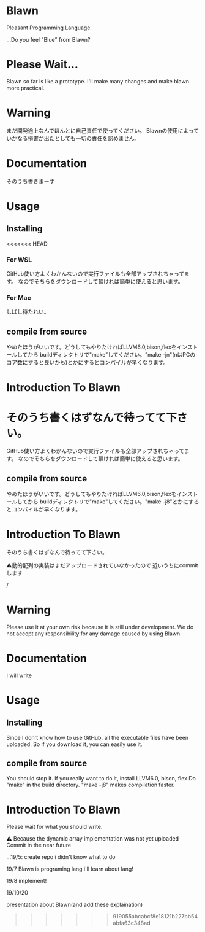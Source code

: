 # Blawn
Pleasant Programming Language.

...Do you feel "Blue" from Blawn?

# Please Wait...
Blawn so far is like a prototype.
I'll make many changes and make blawn more practical.

# Warning
まだ開発途上なんでほんとに自己責任で使ってください。
Blawnの使用によっていかなる損害が出たとしても一切の責任を認めません。

# Documentation
そのうち書きまーす

# Usage
## Installing
<<<<<<< HEAD
### For WSL
GitHub使い方よくわかんないので実行ファイルも全部アップされちゃってます。
なのでそちらをダウンロードして頂ければ簡単に使えると思います。
### For Mac
しばし待たれい。
## compile from source
やめたほうがいいです。どうしてもやりたければLLVM6.0,bison,flexをインストールしてから
buildディレクトリで"make"してください。"make -jn"(nはPCのコア数にすると良いかも)とかにするとコンパイルが早くなります。
# Introduction To Blawn
そのうち書くはずなんで待ってて下さい。
=======
GitHub使い方よくわかんないので実行ファイルも全部アップされちゃってます。
なのでそちらをダウンロードして頂ければ簡単に使えると思います。
## compile from source
やめたほうがいいです。どうしてもやりたければLLVM6.0,bison,flexをインストールしてから
buildディレクトリで"make"してください。"make -j8"とかにするとコンパイルが早くなります。
# Introduction To Blawn
そのうち書くはずなんで待ってて下さい。


⚠️動的配列の実装はまだアップロードされていなかったので
近いうちにcommitします

/

# Warning
Please use it at your own risk because it is still under development.
We do not accept any responsibility for any damage caused by using Blawn.

# Documentation
I will write

# Usage
## Installing
Since I don't know how to use GitHub, all the executable files have been uploaded.
So if you download it, you can easily use it.
## compile from source
You should stop it. If you really want to do it, install LLVM6.0, bison, flex
Do "make" in the build directory. "make -j8" makes compilation faster.
# Introduction To Blawn
Please wait for what you should write.


⚠️ Because the dynamic array implementation was not yet uploaded
Commit in the near future

…19/5: create repo
i didn't know what to do

19/7 
Blawn is programing lang
i'll learn about lang!

19/8
implement!

19/10/20

presentation about Blawn(and add these explaination)
>>>>>>> 919055abcabcf8e18121b227bb54abfa63c348ad

